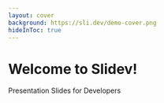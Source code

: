 ```yaml
---
layout: cover
background: https://sli.dev/demo-cover.png
hideInToc: true
---
```


# Welcome to Slidev!

Presentation Slides for Developers